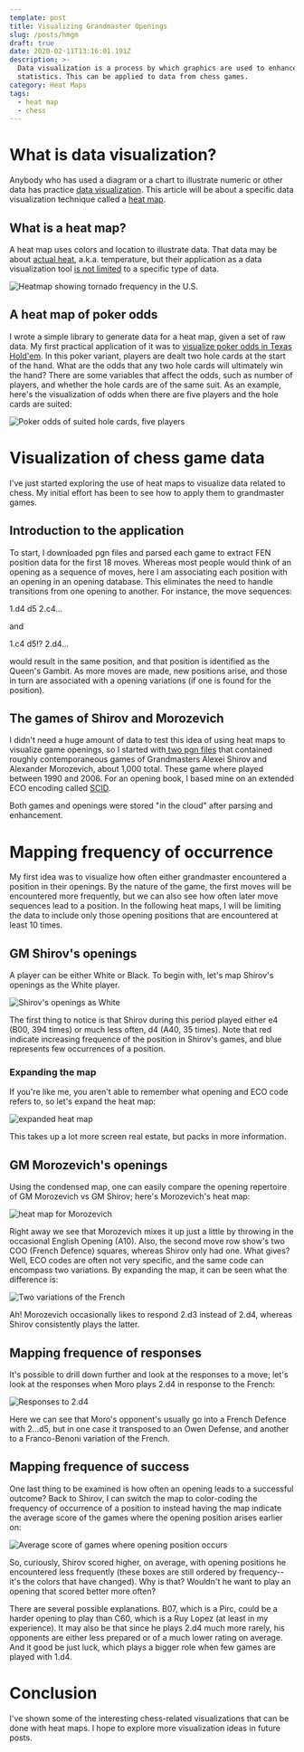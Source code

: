 ```yaml
---
template: post
title: Visualizing Grandmaster Openings
slug: /posts/hmgm
draft: true
date: 2020-02-11T13:16:01.191Z
description: >-
  Data visualization is a process by which graphics are used to enhance
  statistics. This can be applied to data from chess games.
category: Heat Maps
tags:
  - heat map
  - chess
---
```

# What is data visualization?

Anybody who has used a diagram or a chart to illustrate numeric or other data has practice [data visualization](https://www.lexico.com/definition/data_visualization). This article will be about a specific data visualization technique called a [heat map](https://www.lexico.com/definition/heat_map). 

## What is a heat map?

A heat map uses colors and location to illustrate data. That data may be about [actual heat](https://www.weathercentral.com/weather/us/maps/current_temperatures.html), a.k.a. temperature, but their application as a data visualization tool [is not limited](https://www.businessinsider.com/where-tornadoes-strike-the-us-most-often-2014-4) to a specific type of data. 

![Heatmap showing tornado frequency in the U.S.](/media/tornado.jpeg "Heatmap showing tornado frequency in the U.S.")

## A heat map of poker odds

I wrote a simple library to generate data for a heat map, given a set of raw data. My first practical application of it was to [visualize poker odds in Texas Hold'em](https://pokermap.netlify.com/).  In this poker variant, players are dealt two hole cards at the start of the hand.  What are the odds that any two hole cards will ultimately win the hand?  There are some variables that affect the odds, such as number of players, and whether the hole cards are of the same suit. As an example, here's the visualization of odds when there are five players and the hole cards are suited:

![Poker odds of suited hole cards, five players](/media/screenshot-2020-02-11-at-6.27.21-am.png "Poker odds of suited hole cards, five players")

# Visualization of chess game data

I've just started exploring the use of heat maps to visualize data related to chess. My initial effort has been to see how to apply them to grandmaster games.

## Introduction to the application

To start, I downloaded pgn files and parsed each game to extract FEN position data for the first 18 moves. Whereas most people would think of an opening as a sequence of moves, here I am associating each position with an opening in an opening database. This eliminates the need to handle transitions from one opening to another.  For instance, the move sequences:

1.d4 d5 2.c4...

and

1.c4 d5!? 2.d4...

would result in the same position, and that position is identified as the Queen's Gambit.  As more moves are made,  new positions arise, and those in turn are associated with a opening variations (if one is found for the position).

## The games of Shirov and Morozevich

I didn't need a huge amount of data to test this idea of using heat maps to visualize game openings, so I started with[ two pgn files](https://chessproblem.my-free-games.com/chess/games/Download-PGN.php) that contained roughly contemporaneous games of Grandmasters Alexei Shirov and Alexander Morozevich, about 1,000 total. These game where played between 1990 and 2006.  For an opening book, I based mine on an extended ECO encoding called [SCID](http://watfordchessclub.org/images/downloads/scid.eco). 

Both games and openings were stored "in the cloud" after parsing and enhancement.

# Mapping frequency of occurrence

My first idea was to visualize how often either grandmaster encountered a position in their openings. By the nature of the game, the first moves will be encountered more frequently, but we can also see how often later move sequences lead to a position.  In the following heat maps, I will be limiting the data to include only those opening positions that are encountered at least 10 times.

## GM Shirov's openings

A player can be either White or Black. To begin with, let's map Shirov's openings as the White player. 

![Shirov's openings as White](/media/screenshot-2020-02-11-at-8.04.05-am.png "Shirov's openings as White")

The first thing to notice is that Shirov during this period played either e4 (B00, 394 times) or much less often, d4 (A40, 35 times).  Note that red indicate increasing frequence of the position in Shirov's games, and blue represents few occurrences of a position.

### Expanding the map

If you're like me, you aren't able to remember what opening and ECO code refers to, so let's expand the heat map:

![expanded heat map](/media/screenshot-2020-02-11-at-8.12.09-am.png "expanded heat map")

This takes up a lot more screen real estate, but packs in more information.

## GM Morozevich's openings

Using the condensed map, one can easily compare the opening repertoire of GM Morozevich vs GM Shirov; here's Morozevich's heat map:

![heat map for Morozevich](/media/screenshot-2020-02-11-at-8.17.49-am.png "heat map for Morozevich")

Right away we see that Morozevich mixes it up just a little by throwing in the occasional English Opening (A10). Also, the second move row show's two COO (French Defence) squares, whereas Shirov only had one.  What gives?  Well, ECO codes are often not very specific, and the same code can encompass two variations. By expanding the map, it can be seen what the difference is:

![Two variations of the French](/media/screenshot-2020-02-11-at-8.25.11-am.png "Two variations of the French")

Ah!  Morozevich occasionally likes to respond 2.d3 instead of 2.d4, whereas Shirov consistently plays the latter.

## Mapping frequence of responses

It's possible to drill down further and look at the responses to a move; let's look at the responses when Moro plays 2.d4 in response to the French:

![Responses to 2.d4](/media/screenshot-2020-02-12-at-11.40.19-am.png "Responses to 2.d4")

Here we can see that Moro's opponent's usually go into a French Defence with 2...d5, but in one case it transposed to an Owen Defense, and another to a Franco-Benoni variation of the French.

## Mapping frequence of success

One last thing to be examined is how often an opening leads to a successful outcome? Back to Shirov, I can switch the map to color-coding the frequency of occurrence of a position to instead having the map indicate the average score of the games where the opening position arises earlier on:

![Average score of games where opening position occurs](/media/screenshot-2020-02-11-at-8.40.50-am.png "Average score of games where opening position occurs")

So, curiously, Shirov scored higher, on average, with opening positions he encountered less frequently (these boxes are still ordered by frequency--it's the colors that have changed). Why is that? Wouldn't he want to play an opening that scored better more often?

There are several possible explanations.  B07, which is a Pirc, could be a harder opening to play than C60, which is a Ruy Lopez (at least in my experience).  It may also be that since he plays 2.d4 much more rarely, his opponents are either less prepared or of a much lower rating on average. And it good be just luck, which plays a bigger role when few games are played with 1.d4.

# Conclusion

I've shown some of the interesting chess-related visualizations that can be done with heat maps.  I hope to explore more visualization ideas in future posts.
